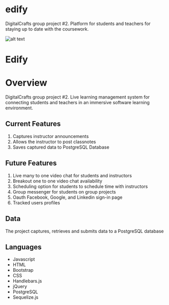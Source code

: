 
# edify
DigitalCrafts group project #2. Platform for students and teachers for staying up to date with the coursework.

![alt text](https://raw.githubusercontent.com/master/edify2/public/ScreenShots/image1.png)

# Edify

# Overview
DigitalCrafts group project #2. Live learning management system for connecting students and teachers in an immersive software learning environment. 

## Current Features 

1. Captures instructor announcements
2. Allows the instructor to post classnotes 
3. Saves captured data to PostgreSQL Database 

## Future Features 

1. Live many to one video chat for students and instructors
2. Breakout one to one video chat availability 
3. Scheduling option for students to schedule time with instructors
4. Group messenger for students on group projects
5. Oauth Facebook, Google, and Linkedin sign-in page
6. Tracked users profiles 


## Data 

The project captures, retrieves and submits data to a PostgreSQL database

## Languages 

* Javascript
* HTML
* Bootstrap
* CSS
* Handlebars.js
* jQuery
* PostgreSQL 
* Sequelize.js
